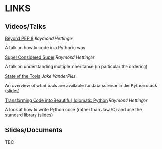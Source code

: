 LINKS
=====

Videos/Talks
------------

[Beyond PEP 8](https://www.youtube.com/watch?v=wf-BqAjZb8M) *Raymond Hettinger*

A talk on how to code in a Pythonic way


[Super Considered Super](https://www.youtube.com/watch?v=EiOglTERPEo) *Raymond Hettinger*


A talk on understanding multiple inheritance (in particular the ordering)

[State of the Tools](https://www.youtube.com/watch?v=5GlNDD7qbP4) *Jake VanderPlas*

An overview of what tools are available for data science in the Python stack 
([slides](https://speakerdeck.com/jakevdp/the-state-of-the-stack-scipy-2015-keynote))


[Transforming Code into Beautiful, Idiomatic Python](https://www.youtube.com/watch?v=OSGv2VnC0go) *Raymond Hettinger*

A look at how to write Python code (rather than Java/C) and use the standard library ([slides](https://speakerdeck.com/pyconslides/transforming-code-into-beautiful-idiomatic-python-by-raymond-hettinger-1))

Slides/Documents
------

TBC
